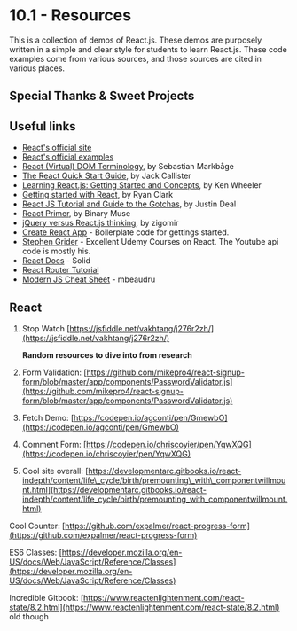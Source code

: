 # 10.1 - Resources

This is a collection of demos of React.js. These demos are purposely written in a simple and clear style for students to learn React.js. These code examples come from various sources, and those sources are cited in various places.

## Special Thanks & Sweet Projects

## Useful links

* [React's official site](http://facebook.github.io/react)
* [React's official examples](https://github.com/facebook/react/tree/master/examples)
* [React \(Virtual\) DOM Terminology](http://facebook.github.io/react/docs/glossary.html), by Sebastian Markbåge
* [The React Quick Start Guide](http://www.jackcallister.com/2015/01/05/the-react-quick-start-guide.html), by Jack Callister
* [Learning React.js: Getting Started and Concepts](https://scotch.io/tutorials/learning-react-getting-started-and-concepts), by Ken Wheeler
* [Getting started with React](http://ryanclark.me/getting-started-with-react), by Ryan Clark
* [React JS Tutorial and Guide to the Gotchas](https://zapier.com/engineering/react-js-tutorial-guide-gotchas/), by Justin Deal
* [React Primer](https://github.com/BinaryMuse/react-primer), by Binary Muse
* [jQuery versus React.js thinking](http://blog.zigomir.com/react.js/jquery/2015/01/11/jquery-versus-react-thinking.html), by zigomir
* [Create React App](10.1-resources.md) - Boilerplate code for gettings started.
* [Stephen Grider](10.1-resources.md) - Excellent Udemy Courses on React. The Youtube api code is mostly his.
* [React Docs](10.1-resources.md) - Solid 
* [React Router Tutorial](https://github.com/reactjs/react-router-tutorial)
* [Modern JS Cheat Sheet](https://github.com/mbeaudru/modern-js-cheatsheet) - mbeaudru

## React

1. Stop Watch [https://jsfiddle.net/vakhtang/j276r2zh/](https://jsfiddle.net/vakhtang/j276r2zh/)

   **Random resources to dive into from research**

2. Form Validation: [https://github.com/mikepro4/react-signup-form/blob/master/app/components/PasswordValidator.js](https://github.com/mikepro4/react-signup-form/blob/master/app/components/PasswordValidator.js)
3. Fetch Demo: [https://codepen.io/agconti/pen/GmewbO](https://codepen.io/agconti/pen/GmewbO)
4. Comment Form: [https://codepen.io/chriscoyier/pen/YqwXQG](https://codepen.io/chriscoyier/pen/YqwXQG)
5. Cool site overall: [https://developmentarc.gitbooks.io/react-indepth/content/life\_cycle/birth/premounting\_with\_componentwillmount.html](https://developmentarc.gitbooks.io/react-indepth/content/life_cycle/birth/premounting_with_componentwillmount.html)

Cool Counter: [https://github.com/expalmer/react-progress-form](https://github.com/expalmer/react-progress-form)

ES6 Classes: [https://developer.mozilla.org/en-US/docs/Web/JavaScript/Reference/Classes](https://developer.mozilla.org/en-US/docs/Web/JavaScript/Reference/Classes)

Incredible Gitbook: [https://www.reactenlightenment.com/react-state/8.2.html](https://www.reactenlightenment.com/react-state/8.2.html) old though

